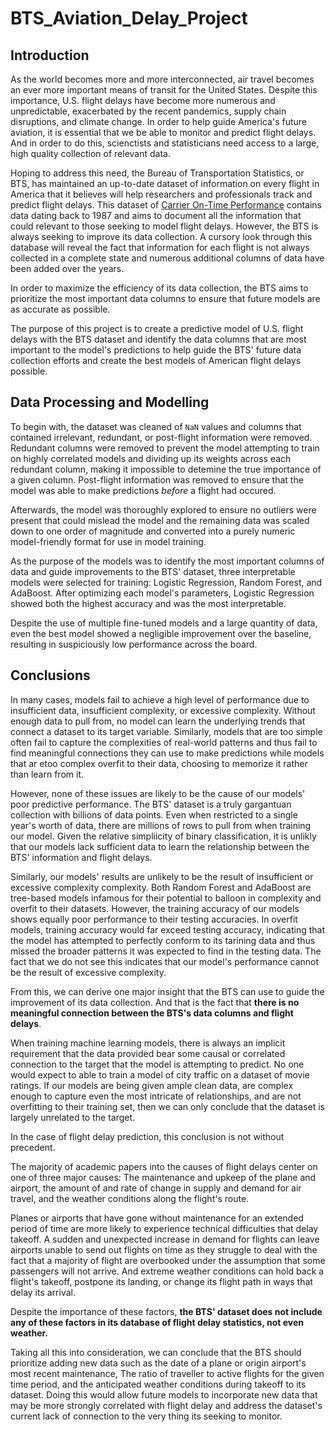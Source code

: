 # BTS_Aviation_Delay_Project

## Introduction

As the world becomes more and more interconnected, air travel becomes an ever more important means of transit for the United States. Despite this importance, U.S. flight delays have become more numerous and unpredictable, exacerbated by the recent pandemics, supply chain disruptions, and climate change. In order to help guide America's future aviation, it is essential that we be able to monitor and predict flight delays. And in order to do this, scienctists and statisticians need access to a large, high quality collection of relevant data.

Hoping to address this need, the Bureau of Transportation Statistics, or BTS, has maintained an up-to-date dataset of information on every flight in America that it believes will help researchers and professionals track and predict flight delays. This dataset of [Carrier On-Time Performance](https://www.transtats.bts.gov/tables.asp?qo_vq=EFD&QO_anzr=) contains data dating back to 1987 and aims to document all the information that could relevant to those seeking to model flight delays. However, the BTS is always seeking to improve its data collection. A cursory look through this database will reveal the fact that information for each flight is not always collected in a complete state and numerous additional columns of data have been added over the years.

In order to maximize the efficiency of its data collection, the BTS aims to prioritize the most important data columns to ensure that future models are as accurate as possible.

The purpose of this project is to create a predictive model of U.S. flight delays with the BTS dataset and identify the data columns that are most important to the model's predictions to help guide the BTS' future data collection efforts and create the best models of American flight delays possible.

## Data Processing and Modelling

To begin with, the dataset was cleaned of `NaN` values and columns that contained irrelevant, redundant, or post-flight information were removed. Redundant columns were removed to prevent the model attempting to train on highly correlated models and dividing up its weights across each redundant column, making it impossible to detemine the true importance of a given column. Post-flight information was removed to ensure that the model was able to make predictions _before_ a flight had occured.

Afterwards, the model was thoroughly explored to ensure no outliers were present that could mislead the model and the remaining data was scaled down to one order of magnitude and converted into a purely numeric model-friendly format for use in model training.

As the purpose of the models was to identify the most important columns of data and guide improvements to the BTS' dataset, three interpretable models were selected for training: Logistic Regression, Random Forest, and AdaBoost. After optimizing each model's parameters, Logistic Regression showed both the highest accuracy and was the most interpretable.

Despite the use of multiple fine-tuned models and a large quantity of data, even the best model showed a negligible improvement over the baseline, resulting in suspiciously low performance across the board.

## Conclusions

In many cases, models fail to achieve a high level of performance due to insufficient data, insufficient complexity, or excessive complexity. Without enough data to pull from, no model can learn the underlying trends that connect a dataset to its target variable. Similarly, models that are too simple often fail to capture the complexities of real-world patterns and thus fail to find meaningful connections they can use to make predictions while models that ar etoo complex overfit to their data, choosing to memorize it rather than learn from it.

However, none of these issues are likely to be the cause of our models' poor predictive performance. The BTS' dataset is a truly gargantuan collection with billions of data points. Even when restricted to a single year's worth of data, there are millions of rows to pull from when training our model. Given the relative simpliicity of binary classification, it is unlikly that our models lack sufficient data to learn the relationship between the BTS' information and flight delays.

Similarly, our models' results are unlikely to be the result of insufficient or excessive complexity complexity. Both Random Forest and AdaBoost are tree-based models infamous for their potential to balloon in complexity and overfit to their datasets. However, the training accuracy of our models shows equally poor performance to their testing accuracies. In overfit models, training accuracy would far exceed testing accuracy, indicating that the model has attempted to perfectly conform to its tarining data and thus missed the broader patterns it was expected to find in the testing data. The fact that we do not see this indicates that our model's performance cannot be the result of excessive complexity.

From this, we can derive one major insight that the BTS can use to guide the improvement of its data collection. And that is the fact that __there is no meaningful connection between the BTS's data columns and flight delays__.

When training machine learning models, there is always an implicit requirement that the data provided bear some causal or correlated connection to the target that the model is attempting to predict. No one would expect to able to train a model of city traffic on a dataset of movie ratings. If our models are being given ample clean data, are complex enough to capture even the most intricate of relationships, and are not overfitting to their training set, then we can only conclude that the dataset is largely unrelated to the target.

In the case of flight delay prediction, this conclusion is not without precedent.

The majority of academic papers into the causes of flight delays center on one of three major causes: The maintenance and upkeep of the plane and airport, the amount of and rate of change in supply and demand for air travel, and the weather conditions along the flight's route.

Planes or airports that have gone without maintenance for an extended period of time are more likely to experience technical difficulties that delay takeoff. A sudden and unexpected increase in demand for flights can leave airports unable to send out flights on time as they struggle to deal with the fact that a majority of flight are overbooked under the assumption that some passengers will not arrive. And extreme weather conditions can hold back a flight's takeoff, postpone its landing, or change its flight path in ways that delay its arrival.

Despite the importance of these factors, __the BTS' dataset does not include any of these factors in its database of flight delay statistics, not even weather.__

Taking all this into consideration, we can conclude that the BTS should prioritize adding new data such as the date of a plane or origin airport's most recent maintenance, The ratio of traveller to active flights for the given time period, and the anticipated weather conditions during takeoff to its dataset. Doing this would allow future models to incorporate new data that may be more strongly correlated with flight delay and address the dataset's current lack of connection to the very thing its seeking to monitor.